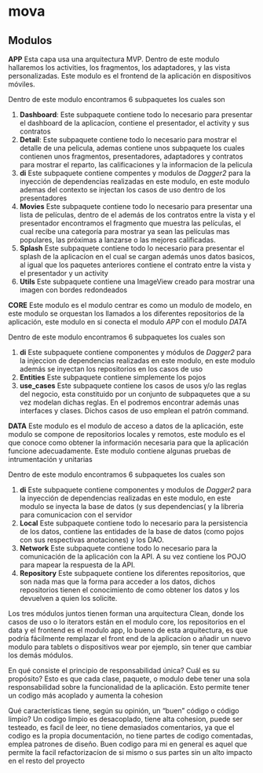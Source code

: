 # mova

## Modulos 

**APP**
Esta capa usa una arquitectura MVP. Dentro de este modulo hallaremos los activities, los fragmentos, los adaptadores,
y las vista personalizadas. Este modulo es el frontend de la aplicación en dispositivos móviles.

Dentro de este modulo encontramos 6 subpaquetes los cuales son

1. **Dashboard**:
   Este subpaquete contiene todo lo necesario para presentar el dashboard de la aplicacíon,
 contiene el presentador, el activity y sus contratos
2. **Detail**:
   Este subpaquete contiene todo lo necesario para mostrar el detalle de una pelicula, ademas contiene unos subpaquete 
los cuales contienen unos fragmentos, presentadores, adaptadores y contratos para mostrar el reparto, las calificaciones 
y la informacion de la pelicula
3. **di**
   Este subpaquete contiene compentes y modulos de *Dagger2* para  la inyección de dependencias realizadas en este modulo,
   en este modulo ademas del contexto se injectan los casos de uso dentro de los presentadores
4. **Movies**
   Este subpaquete contiene todo lo necesario para presentar una lista de películas, dentro de el además de los contratos entre
  la vista y el presentador encontramos el fragmento que muestra las películas, el cual recibe una categoría para mostrar
  ya sean las películas mas populares, las próximas a lanzarse o las mejores calificadas.
5. **Splash**
 Este subpaquete contiene todo lo necesario para presentar el splash de la aplicacíon en el cual se cargan
 además unos datos basicos, al igual que los paquetes anteriores contiene el contrato entre la vista y el presentador y un activity
6. **Utils**
 Este subpaquete contiene una ImageView creado para mostrar una imagen con bordes redondeados
 
 
**CORE**
Este modulo es el modulo centrar es como un modulo de modelo, en este modulo se orquestan los llamados 
a los diferentes repositorios de la aplicación, este modulo en si conecta el modulo *APP* con el modulo *DATA*

Dentro de este modulo encontramos 6 subpaquetes los cuales son

1. **di**
   Este subpaquete contiene componentes y módulos de *Dagger2* para  la injeccion de dependencias realizadas en este modulo,
   en este modulo además se inyectan los repositorios en los casos de uso 
2. **Entities**
   Este subpaquete contiene simplemente los pojos
3. **use_cases**
   Este subpaquete contiene los casos de usos y/o las reglas del negocio, esta constituido por un conjunto de 
   subpaquetes que a su vez modelan dichas reglas. En el podremos encontrar además unas interfaces y clases. Dichos casos de 
   uso emplean el patrón command.
   
**DATA**
Este modulo es el modulo de acceso a datos de la aplicación, este modulo se compone de repositorios locales y remotos,
este modulo es el que conoce como obtener la información necesaria para que la aplicación funcione adecuadamente.
Este modulo contiene algunas pruebas de intrumentación y unitarias

Dentro de este modulo encontramos 6 subpaquetes los cuales son

1. **di**
   Este subpaquete contiene componentes y modulos de *Dagger2* para  la inyección de dependencias realizadas en este modulo,
   en este modulo se inyecta la base de datos (y sus dependencias( y  la libreria para comunicacion con el servidor   
2. **Local**
   Este subpaquete contiene todo lo necesario para la persistencia de los datos, 
   contiene las entidades de la base de datos (como pojos con sus respectivas anotaciones) y  los DAO. 
3. **Network**
   Este subpaquete contiene todo lo necesario para la comunicación de la aplicación con la API. A su vez contiene los POJO
   para mapear la respuesta de la API.
4. **Repository**
   Este subpaquete contiene los diferentes repositorios, que son nada mas que la forma para acceder a los datos, dichos 
   repositorios tienen el conocimiento de como obtener los datos y los devuelven a quien los solicite.
  

Los tres módulos juntos tienen forman una arquitectura Clean, donde los casos de uso o lo iterators están en el modulo core,
los repositorios en el data y el frontend es el modulo app, lo bueno de esta arquitectura, es que podría fácilmente remplazar 
el front end de la aplicacíon o añadir un nuevo modulo para tablets o dispositivos wear por ejemplo, 
sin tener que cambiar los demás módulos.


En qué consiste el principio de responsabilidad única? Cuál es su propósito?
Esto es que cada clase, paquete, o modulo debe tener una sola responsabilidad sobre la funcionalidad de la aplicación. 
Esto permite tener un codigo más acoplado y aumenta la cohesion 

Qué características tiene, según su opinión, un “buen” código o código limpio?
Un codigo limpio es desacoplado, tiene alta cohesion, puede ser testeado, es facil de leer, no tiene demasiados comentarios, 
ya que el codigo es la propia documentación, no tiene partes de codigo comentadas, emplea patrones de diseño. 
Buen codigo para mi en general es aquel que permite la facil refactorizacíon de si mismo o sus partes 
sin un alto impacto en el resto del proyecto
